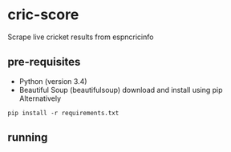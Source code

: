 # cric-score
Scrape live cricket results from espncricinfo

## pre-requisites
* Python (version 3.4)
* Beautiful Soup (beautifulsoup) download and install using pip
Alternatively
```
pip install -r requirements.txt
```

## running



